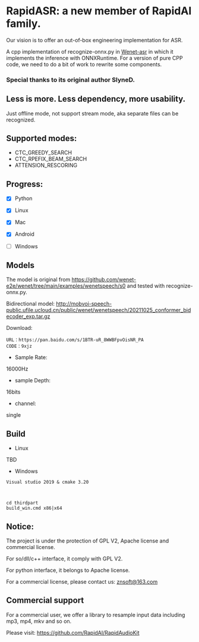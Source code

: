 # RapidASR: a new member of RapidAI family.

Our vision is to offer an out-of-box engineering implementation for ASR.

A cpp implementation of recognize-onnx.py in [Wenet-asr](https://github.com/wenet-e2e/wenet) in which it implements the inference with ONNXRuntime. For a version of pure CPP code, we need to do a bit of work to rewrite some components.

### Special thanks to its original author SlyneD.

## Less is more. Less dependency, more usability.


Just offline mode, not support stream mode, aka separate files can be recognized.

## Supported modes:

- CTC_GREEDY_SEARCH
- CTC_RPEFIX_BEAM_SEARCH
- ATTENSION_RESCORING 

## Progress:

- [X] Python
- [x] Linux
- [x] Mac
- [x] Android
- [ ] Windows




## Models

The model is original from https://github.com/wenet-e2e/wenet/tree/main/examples/wenetspeech/s0 and tested with recognize-onnx.py.

Bidirectional model: http://mobvoi-speech-public.ufile.ucloud.cn/public/wenet/wenetspeech/20211025_conformer_bidecoder_exp.tar.gz

Download:
```
URL：https://pan.baidu.com/s/1BTR-uR_8WWBFpvOisNR_PA 
CODE：9xjz 

```
- Sample Rate:

16000Hz

- sample Depth:

16bits

- channel:

single

## Build

- Linux 

 TBD
- Windows
 ```
Visual studio 2019 & cmake 3.20



 cd thirdpart
 build_win.cmd x86|x64

 ```

## Notice:

The project is under the protection of GPL V2, Apache license and commercial license.

For so/dll/c++ interface, it comply with GPL V2.

For python interface, it belongs to Apache license.

For a commercial license, please contact us: znsoft@163.com

## Commercial support

For a commercial user, we offer a library to resample input data including mp3, mp4, mkv  and so on.

Please visit: https://github.com/RapidAI/RapidAudioKit
